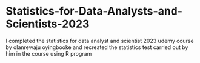# Statistics-for-Data-Analysts-and-Scientists-2023
I completed the statistics for data analyst and scientist 2023 udemy course by olanrewaju oyingbooke and recreated the statistics test carried out by him in the course using R program
